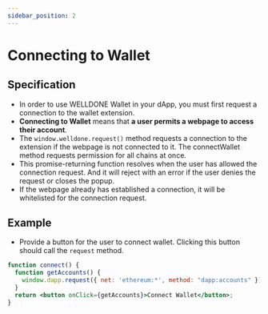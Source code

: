 ```yaml
---
sidebar_position: 2
---
```


# Connecting to Wallet
## Specification
* In order to use WELLDONE Wallet in your dApp, you must first request a connection to the wallet extension.
* **Connecting to Wallet** means that **a user permits a webpage to access their account**.
* The `window.welldone.request()` method requests a connection to the extension if the webpage is not connected to it. The connectWallet method requests permission for all chains at once. 
* This promise-returning function resolves when the user has allowed the connection request. And it will reject with an error if the user denies the request or closes the popup.
* If the webpage already has established a connection, it will be whitelisted for the connection request.

## Example
* Provide a button for the user to connect wallet. Clicking this button should call the `request` method.

```jsx live
function connect() {
  function getAccounts() {
    window.dapp.request({ net: 'ethereum:*', method: "dapp:accounts" });
  }
  return <button onClick={getAccounts}>Connect Wallet</button>;
}
```

